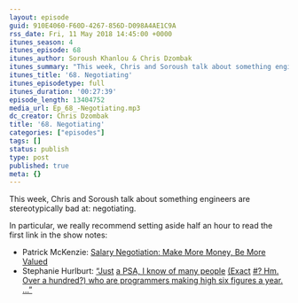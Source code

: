 ```yaml
---
layout: episode
guid: 910E4060-F60D-4267-856D-D098A4AE1C9A
rss_date: Fri, 11 May 2018 14:45:00 +0000
itunes_season: 4
itunes_episode: 68
itunes_author: Soroush Khanlou & Chris Dzombak
itunes_summary: "This week, Chris and Soroush talk about something engineers are stereotypically bad at: negotiating."
itunes_title: '68. Negotiating'
itunes_episodetype: full
itunes_duration: '00:27:39'
episode_length: 13404752
media_url: Ep_68_-Negotiating.mp3
dc_creator: Chris Dzombak
title: '68. Negotiating'
categories: ["episodes"]
tags: []
status: publish
type: post
published: true
meta: {}
---
```

This week, Chris and Soroush talk about something engineers are stereotypically bad at: negotiating.

In particular, we really recommend setting aside half an hour to read the first link in the show notes:

- Patrick McKenzie: [Salary Negotiation: Make More Money, Be More Valued](https://www.kalzumeus.com/2012/01/23/salary-negotiation/)
- Stephanie Hurlburt: [“Just](https://twitter.com/sehurlburt/status/992552870997147648) [a PSA, I know of many people](https://twitter.com/sehurlburt/status/992552870997147648) [](https://twitter.com/sehurlburt/status/992552870997147648) [(Exact](https://twitter.com/sehurlburt/status/992552870997147648) [#? Hm. Over a hundred?) who are programmers making high six figures a year. …”](https://twitter.com/sehurlburt/status/992552870997147648)
